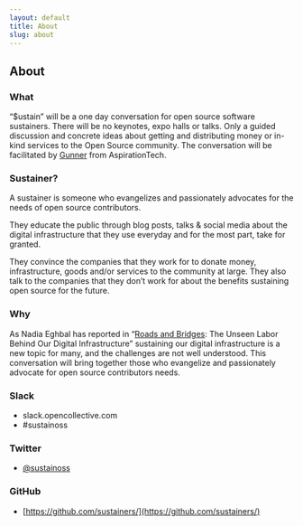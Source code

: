 ```yaml
---
layout: default
title: About
slug: about
---
```


## About

### What

“$ustain” will be a one day conversation for open source software sustainers. There will be no keynotes, expo halls or talks. Only a guided discussion and concrete ideas about getting and distributing money or in-kind services to the Open Source community. The conversation will be facilitated by [Gunner](https://aspirationtech.org/about/people/gunner) from AspirationTech.

### Sustainer?

A sustainer is someone who evangelizes and passionately advocates for the needs of open source contributors.

They educate the public through blog posts, talks & social media about the digital infrastructure that they use everyday and for the most part, take for granted.

They convince the companies that they work for to donate money, infrastructure, goods and/or services to the community at large. They also talk to the companies that they don’t work for about the benefits sustaining open source for the future.

### Why

As Nadia Eghbal has reported in “[Roads and Bridges](https://www.fordfoundation.org/library/reports-and-studies/roads-and-bridges-the-unseen-labor-behind-our-digital-infrastructure/): The Unseen Labor Behind Our Digital Infrastructure” sustaining our digital infrastructure is a new topic for many, and the challenges are not well understood. This conversation will bring together those who evangelize and passionately advocate for open source contributors needs.

### Slack

* slack.opencollective.com
* #sustainoss

### Twitter

* [@sustainoss](https://twitter.com/SustainOSS)

### GitHub

* [https://github.com/sustainers/](https://github.com/sustainers/)
